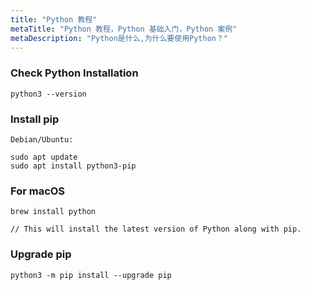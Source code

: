 ```yaml
---
title: "Python 教程"
metaTitle: "Python 教程，Python 基础入门，Python 案例"
metaDescription: "Python是什么,为什么要使用Python？"
---
```





### Check Python Installation
```
python3 --version
```

### Install pip
```
Debian/Ubuntu:

sudo apt update  
sudo apt install python3-pip  
```

### For macOS
```
brew install python

// This will install the latest version of Python along with pip.
```


### Upgrade pip
```
python3 -m pip install --upgrade pip
```